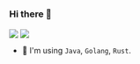 ### Hi there 👋

<!--![Total Visitors](https://visitor-badge.glitch.me/badge?page_id=LeeReindeer.LeeReindeer)-->

<!--
**LeeReindeer/LeeReindeer** is a ✨ _special_ ✨ repository because its `README.md` (this file) appears on your GitHub profile.

Here are some ideas to get you started:

- 🔭 I’m currently working on ...
- 🌱 I’m currently learning ...
- 👯 I’m looking to collaborate on ...
- 🤔 I’m looking for help with ...
- 💬 Ask me about ...
- 📫 How to reach me: ...
- 😄 Pronouns: ...
- ⚡ Fun fact: ...
-->

<img align="center" src="https://github-readme-stats.vercel.app/api?username=LeeReindeer" />


<img align="center" src="https://github-readme-stats.vercel.app/api/top-langs/?username=LeeReindeer&layout=compact&hide=javascript,html,css" />


- 🤔 I'm using `Java`, `Golang`, `Rust`.
